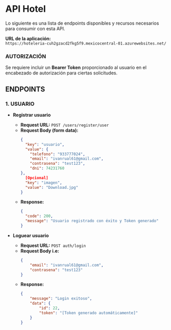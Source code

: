 # API Hotel

Lo siguiente es una lista de endpoints disponibles y recursos necesarios para consumir con esta API.

**URL de la aplicación:**  
`https://hoteleria-cuh2gzacd2fkg5f9.mexicocentral-01.azurewebsites.net/`

### AUTORIZACIÓN

Se requiere incluir un **Bearer Token** proporcionado al usuario en el encabezado de autorización para ciertas solicitudes.

## ENDPOINTS

### 1. USUARIO

- **Registrar usuario**
  - **Request URL:** `POST /users/register/user`
  - **Request Body (form data):**
    ```json
    {
      "key": "usuario",
      "value": {
        "telefono": "933777024",
        "email": "ivanrual61@gmail.com",
        "contrasena": "test123",
        "dni": 74231760
    },
      [Opcional]
      "key": "imagen",
      "value": "Download.jpg"
    }
    ```
  - **Response:**
    ```json
    {
      "code": 200,
      "message": "Usuario registrado con éxito y Token generado"
    }
    ```

- **Loguear usuario**
  - **Request URL:** `POST auth/login`
  - **Request Body i.e:**
    ```json
    {
        "email": "ivanrual61@gmail.com",
        "contrasena": "test123"
    }
    ```
  - **Response:**
    ```json
    {
        "message": "Login exitoso",
        "data": {
            "id": 22,
            "token": "[Token generado automáticamente]"
        }
    }
    ```
